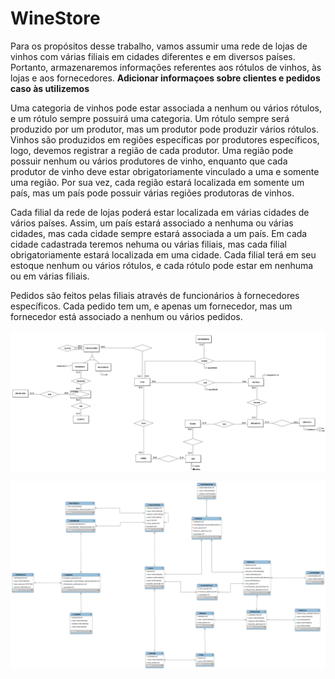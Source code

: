 # WineStore

Para os propósitos desse trabalho, vamos assumir uma rede de lojas de vinhos com várias filiais em cidades diferentes e em diversos países. Portanto, armazenaremos informações referentes aos rótulos de vinhos, às lojas e aos fornecedores. **Adicionar informaçoes sobre clientes e pedidos caso às utilizemos**

Uma categoria de vinhos pode estar associada a nenhum ou vários rótulos, e um rótulo sempre possuirá uma categoria. Um rótulo sempre será produzido por um produtor, mas um produtor pode produzir vários rótulos. Vinhos são produzidos em regiões específicas por produtores específicos, logo, devemos registrar a região de cada produtor. Uma região pode possuir nenhum ou vários produtores de vinho, enquanto que cada produtor de vinho deve estar obrigatoriamente vinculado a uma e somente uma região. Por sua vez, cada região estará localizada em somente um país, mas um país pode possuir várias regiões produtoras de vinhos.

Cada filial da rede de lojas poderá estar localizada em várias cidades de vários países. Assim, um país estará associado a nenhuma ou várias cidades, mas cada cidade sempre estará associada a um país. Em cada cidade cadastrada teremos nehuma ou várias filiais, mas cada filial obrigatoriamente estará localizada em uma cidade. Cada filial terá em seu estoque nenhum ou vários rótulos, e cada rótulo pode estar em nenhuma ou em várias filiais. 

Pedidos são feitos pelas filiais através de funcionários à fornecedores específicos. Cada pedido tem um, e apenas um fornecedor, mas um fornecedor está associado a nenhum ou vários pedidos.



![Conceitual_projeto.png](Conceitual_projeto.png)

![Logico_projeto.png](Logico_projeto.png)

